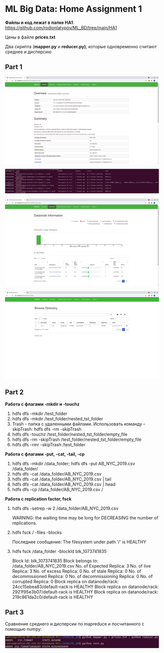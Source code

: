# ML Big Data: Home Assignment 1

**Файлы и код лежат в папке HA1**: https://github.com/rodionlatypov/ML_BD/tree/main/HA1

Цены в файле **prices.txt**

Два скрипта (**mapper.py** и **reducer.py)**, которые одновременно считают среднее и дисперсию

## Part 1

![Namenode](https://github.com/rodionlatypov/ML_BD/blob/main/HA1/screenshots/Namenode.png)

![Resoursemanager](https://github.com/rodionlatypov/ML_BD/blob/main/HA1/screenshots/Resourcemanager.png)

![Datanodes](https://github.com/rodionlatypov/ML_BD/blob/main/HA1/screenshots/Datanodes.png)

![Browse_directory](https://github.com/rodionlatypov/ML_BD/blob/main/HA1/screenshots/Browse_directory.png)

## Part 2

**Работа с флагами -mkdir и -touchz**

1. hdfs dfs -mkdir /test_folder
2. hdfs dfs -mkdir /test_folder/nested_tst_folder
3. Trash - папка с удаленными файлами. Использовать команду -skipTrash: hdfs dfs -rm -skipTrash <FILE>
4. hdfs dfs -touchz /test_folder/nested_tst_folder/empty_file
5. hdfs dfs -rm -skipTrash /test_folder/nested_tst_folder/empty_file
6. hdfs dfs -rmr -skipTrash /test_folder

**Работа с флагами -put, -cat, -tail, -cp**
   
1. hdfs dfs -mkdir /data_folder; hdfs dfs -put AB_NYC_2019.csv /data_folder/
2. hdfs dfs -cat /data_folder/AB_NYC_2019.csv
3. hdfs dfs -cat /data_folder/AB_NYC_2019.csv | tail
4. hdfs dfs -cat /data_folder/AB_NYC_2019.csv | head
5. hdfs dfs -cp /data_folder/AB_NYC_2019.csv /

**Работа с replication factor, fsck**
   
1. hdfs dfs -setrep -w 2 /data_folder/AB_NYC_2019.csv
   
   WARNING: the waiting time may be long for DECREASING the number of replications.
   
2. hdfs fsck / -files -blocks
   
   Последнее сообщение: The filesystem under path '/' is HEALTHY
   
3. hdfs fsck /data_folder -blockId blk_1073741835

   Block Id: blk_1073741835
   Block belongs to: /data_folder/AB_NYC_2019.csv
   No. of Expected Replica: 3
   No. of live Replica: 3
   No. of excess Replica: 0
   No. of stale Replica: 0
   No. of decommissioned Replica: 0
   No. of decommissioning Replica: 0
   No. of corrupted Replica: 0
   Block replica on datanode/rack: 24cc15ebea83/default-rack is HEALTHY
   Block replica on datanode/rack: 2921f95e3b07/default-rack is HEALTHY
   Block replica on datanode/rack: 219c861da2c0/default-rack is HEALTHY

   
## Part 3
   
Сравнение среднего и дисперсии по mapreduce и посчитанного с помощью numpy:
   
![Mean_variance](https://github.com/rodionlatypov/ML_BD/blob/main/HA1/screenshots/Mean_variance.png)
   

